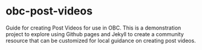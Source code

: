 # obc-post-videos
Guide for creating Post Videos for use in OBC. This is a demonstration project to explore using Github pages and Jekyll to create a community resource that can be customized for local guidance on creating post videos. 
